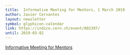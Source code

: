 ```yaml
---
title:  Informative Meeting for Mentors, 1 March 2019
author: Javier Cervantes
layout: newsletter
symbol: glyphicon-calendar
link: https://indico.cern.ch/event/802397/
until: 2019-03-02
---
```

[Informative Meeting for Mentors](https://indico.cern.ch/event/802397/)
